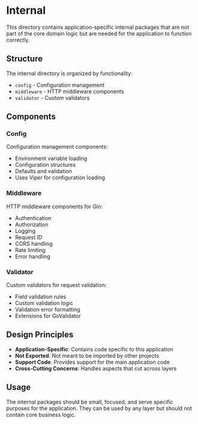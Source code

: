 # Internal

This directory contains application-specific internal packages that are not part of the core domain logic but are needed for the application to function correctly.

## Structure

The internal directory is organized by functionality:

- `config` - Configuration management
- `middleware` - HTTP middleware components
- `validator` - Custom validators

## Components

### Config

Configuration management components:
- Environment variable loading
- Configuration structures
- Defaults and validation
- Uses Viper for configuration loading

### Middleware

HTTP middleware components for Gin:
- Authentication
- Authorization
- Logging
- Request ID
- CORS handling
- Rate limiting
- Error handling

### Validator

Custom validators for request validation:
- Field validation rules
- Custom validation logic
- Validation error formatting
- Extensions for GoValidator

## Design Principles

- **Application-Specific**: Contains code specific to this application
- **Not Exported**: Not meant to be imported by other projects
- **Support Code**: Provides support for the main application code
- **Cross-Cutting Concerns**: Handles aspects that cut across layers

## Usage

The internal packages should be small, focused, and serve specific purposes for the application. They can be used by any layer but should not contain core business logic. 